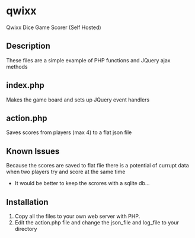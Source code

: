# qwixx
Qwixx Dice Game Scorer (Self Hosted)

Description
---
These files are a simple example of PHP functions and JQuery ajax methods

index.php
---
Makes the game board and sets up JQuery event handlers

action.php
---
Saves scores from players (max 4) to a flat json file

Known Issues
---
Because the scores are saved to flat flie there is a potential of currupt data when two players try and score at the same time
- It would be better to keep the scrores with a sqlite db...

Installation
---
1. Copy all the files to your own web server with PHP.
2. Edit the action.php file and change the json_file and log_file to your directory

